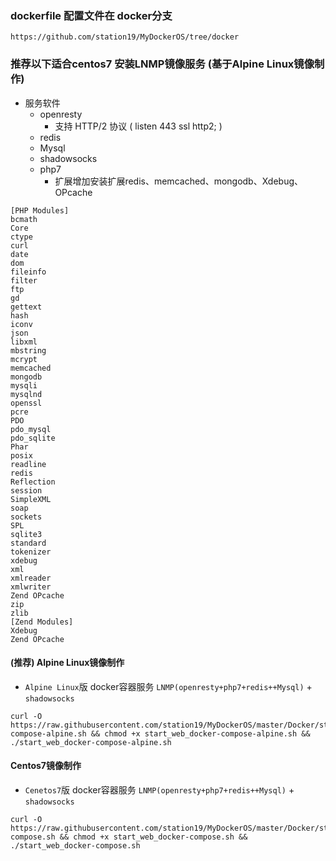 ### dockerfile 配置文件在 docker分支

    https://github.com/station19/MyDockerOS/tree/docker

### 推荐以下适合centos7 安装LNMP镜像服务 (基于Alpine Linux镜像制作)
- 服务软件
    - openresty
        - 支持 HTTP/2 协议 ( listen	443 ssl http2; )
    - redis
    - Mysql
    - shadowsocks
    - php7
        - 扩展增加安装扩展redis、memcached、mongodb、Xdebug、OPcache
      
```
[PHP Modules]
bcmath
Core
ctype
curl
date
dom
fileinfo
filter
ftp
gd
gettext
hash
iconv
json
libxml
mbstring
mcrypt
memcached
mongodb
mysqli
mysqlnd
openssl
pcre
PDO
pdo_mysql
pdo_sqlite
Phar
posix
readline
redis
Reflection
session
SimpleXML
soap
sockets
SPL
sqlite3
standard
tokenizer
xdebug
xml
xmlreader
xmlwriter
Zend OPcache
zip
zlib
[Zend Modules]
Xdebug
Zend OPcache
```
#### (推荐) Alpine Linux镜像制作
- `Alpine Linux`版 docker容器服务 `LNMP(openresty+php7+redis++Mysql)` + `shadowsocks`
```shell
curl -O https://raw.githubusercontent.com/station19/MyDockerOS/master/Docker/start_web_docker-compose-alpine.sh && chmod +x start_web_docker-compose-alpine.sh && ./start_web_docker-compose-alpine.sh
```

#### Centos7镜像制作
- `Cenetos7`版 docker容器服务 `LNMP(openresty+php7+redis++Mysql)` + `shadowsocks`
```
curl -O https://raw.githubusercontent.com/station19/MyDockerOS/master/Docker/start_web_docker-compose.sh && chmod +x start_web_docker-compose.sh && ./start_web_docker-compose.sh
```
